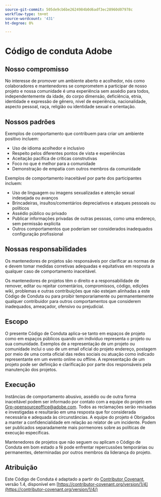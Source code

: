 ```yaml
---
source-git-commit: 505de9cb6be2624984b0d6adf3ec28960d07978c
workflow-type: tm+mt
source-wordcount: '431'
ht-degree: 0%

---
```


# Código de conduta Adobe

## Nosso compromisso

No interesse de promover um ambiente aberto e acolhedor, nós como
colaboradores e mantenedores se comprometem a participar de nosso projeto e
nossa comunidade é uma experiência sem assédio para todos, independentemente da idade, do corpo
dimensão, deficiência, etnia, identidade e expressão de gênero, nível de experiência,
nacionalidade, aspecto pessoal, raça, religião ou identidade sexual e
orientação.

## Nossos padrões

Exemplos de comportamento que contribuem para criar um ambiente positivo
incluem:

* Uso de idioma acolhedor e inclusivo
* Respeito pelos diferentes pontos de vista e experiências
* Aceitação pacífica de críticas construtivas
* Foco no que é melhor para a comunidade
* Demonstração de empatia com outros membros da comunidade

Exemplos de comportamento inaceitável por parte dos participantes incluem:

* Uso de linguagem ou imagens sexualizadas e atenção sexual indesejada ou avanços
* Brincadeiras, insultos/comentários depreciativos e ataques pessoais ou políticos
* Assédio público ou privado
* Publicar informações privadas de outras pessoas, como uma
endereço, sem permissão explícita
* Outros comportamentos que poderiam ser considerados inadequados
configuração profissional

## Nossas responsabilidades

Os mantenedores de projetos são responsáveis por clarificar as normas de
e devem tomar medidas corretivas adequadas e equitativas em
resposta a qualquer caso de comportamento inaceitável.

Os mantenedores de projetos têm o direito e a responsabilidade de remover, editar ou
rejeitar comentários, compromissos, código, edições wiki, problemas e outras contribuições
que não estejam alinhadas a este Código de Conduta ou para proibir temporariamente ou
permanentemente qualquer contribuidor para outros comportamentos que considerem inadequados,
ameaçador, ofensivo ou prejudicial.

## Escopo

O presente Código de Conduta aplica-se tanto em espaços de projeto como em espaços públicos
quando um indivíduo representa o projeto ou sua comunidade. Exemplos de
a representação de um projeto ou comunidade inclui o uso de um email oficial do projeto
endereço, postagem por meio de uma conta oficial das redes sociais ou atuação como indicado
representante em um evento online ou offline. A representação de um projeto pode ser
definição e clarificação por parte dos responsáveis pela manutenção dos projetos.

## Execução

Instâncias de comportamento abusivo, assédio ou de outra forma inaceitável podem ser
informado por contato com a equipe do projeto em Grp-opensourceoffice@adobe.com. Todos
as reclamações serão revisadas e investigadas e resultarão em uma resposta que
for considerada necessária e adequada às circunstâncias. A equipe do projeto é
Obrigados a manter a confidencialidade em relação ao relator de um incidente.
Podem ser publicados separadamente mais pormenores sobre as políticas de execução específicas.

Mantenedores de projetos que não seguem ou aplicam o Código de Conduta em bom estado
a fé pode enfrentar repercussões temporárias ou permanentes, determinadas por outros
membros da liderança do projeto.

## Atribuição

Este Código de Conduta é adaptado a partir do [Contributor Covenant](https://contributor-covenant.org), versão 1.4,
disponível em [https://contributor-covenant.org/version/1/4](https://contributor-covenant.org/version/1/4/)
